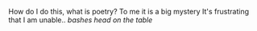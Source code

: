 How do I do this, what is poetry? 
To me it is a big mystery 
It's frustrating that I am unable.. 
*bashes head on the table*